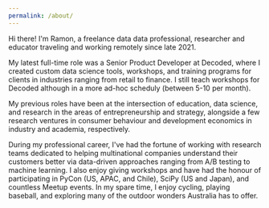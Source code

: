 ```yaml
---
permalink: /about/
---
```


Hi there! I'm Ramon, a freelance data data professional, researcher and educator traveling and working remotely since late 2021. 



My latest full-time role was a Senior Product Developer at Decoded, where I created custom data science tools, workshops, and training programs for clients in industries ranging from retail to finance. I still teach workshops for Decoded although in a more ad-hoc scheduly (between 5-10 per month).

My previous roles have been at the intersection of education, data science, and research in the areas of entrepreneurship and strategy, alongside a few research ventures in consumer behaviour and development economics in industry and academia, respectively.

During my professional career, I've had the fortune of working with research teams dedicated to helping multinational companies understand their customers better via data-driven approaches ranging from A/B testing to machine learning. I also enjoy giving workshops and have had the honour of participating in PyCon (US, APAC, and Chile), SciPy (US and Japan), and countless Meetup events. In my spare time, I enjoy cycling, playing baseball, and exploring many of the outdoor wonders Australia has to offer.